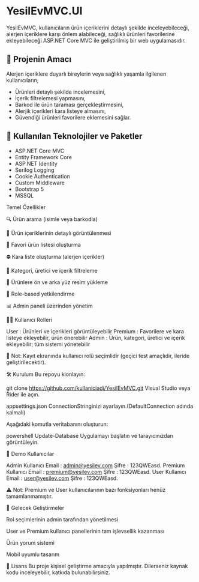 ﻿# YesilEvMVC.UI

YesilEvMVC, kullanıcıların ürün içeriklerini detaylı şekilde inceleyebileceği, alerjen içeriklere karşı önlem alabileceği, sağlıklı ürünleri favorilerine ekleyebileceği ASP.NET Core MVC ile geliştirilmiş bir web uygulamasıdır.

## 🚀 Projenin Amacı

Alerjen içeriklere duyarlı bireylerin veya sağlıklı yaşamla ilgilenen kullanıcıların;
- Ürünleri detaylı şekilde incelemesini,
- İçerik filtrelemesi yapmasını,
- Barkod ile ürün taraması gerçekleştirmesini,
- Alerjik içerikleri kara listeye almasını,
- Güvendiği ürünleri favorilere eklemesini sağlar.

## 🧰 Kullanılan Teknolojiler ve Paketler

- ASP.NET Core MVC
- Entity Framework Core
- ASP.NET Identity
- Serilog Logging
- Cookie Authentication
- Custom Middleware
- Bootstrap 5
- MSSQL

Temel Özellikler

🔍 Ürün arama (isimle veya barkodla)

🧾 Ürün içeriklerinin detaylı görüntülenmesi

🖤 Favori ürün listesi oluşturma

⛔ Kara liste oluşturma (alerjen içerikler)

🧪 Kategori, üretici ve içerik filtreleme

📸 Ürünlere ön ve arka yüz resim yükleme

👥 Role-based yetkilendirme

📊 Admin paneli üzerinden yönetim

🧑‍💻 Kullanıcı Rolleri

User : Ürünleri ve içerikleri görüntüleyebilir
Premium : Favorilere ve kara listeye ekleyebilir, ürün önerebilir
Admin : Ürün, kategori, üretici ve içerik ekleyebilir; tüm sistemi yönetebilir

🔐 Not: Kayıt ekranında kullanıcı rolü seçimlidir (geçici test amaçlıdır, ileride geliştirilecektir).

🛠️ Kurulum
Bu repoyu klonlayın:

git clone https://github.com/kullaniciadi/YesilEvMVC.git
Visual Studio veya Rider ile açın.

appsettings.json
ConnectionStringinizi ayarlayın.(DefaultConnection adında kalmalı)

Aşağıdaki komutla veritabanını oluşturun:

powershell
Update-Database
Uygulamayı başlatın ve tarayıcınızdan görüntüleyin.

👥 Demo Kullanıcılar

Admin	Kullanıcı Email : admin@yesilev.com	 Şifre : 123QWEasd.
Premium	Kullanıcı Email :	premium@yesilev.com Şifre : 123QWEasd.
User Kullanıcı Email : user@yesilev.com Şifre : 123QWEasd.

⚠️ Not: Premium ve User kullanıcılarının bazı fonksiyonları henüz tamamlanmamıştır.

📌 Gelecek Geliştirmeler

Rol seçimlerinin admin tarafından yönetilmesi

User ve Premium kullanıcı panellerinin tam işlevsellik kazanması

Ürün yorum sistemi

Mobil uyumlu tasarım

🪪 Lisans
Bu proje kişisel geliştirme amacıyla yapılmıştır. Dilerseniz kaynak kodu inceleyebilir, katkıda bulunabilirsiniz.
